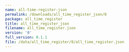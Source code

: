 ```yaml
---
name: all-time-register-json
permalink: /downloads/all_time_register_json/0
package: all_time_register
title: all_time_register_json
filename: all_time_register.json
version: '0'
full_version: 0.1.1
file: /data/all_time_register/0/all_time_register.json
---
```

